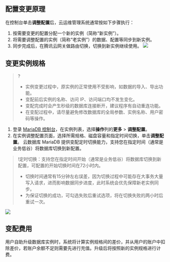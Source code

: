 
## 配置变更原理
在控制台单击**调整配置**后，云运维管理系统通常按如下步骤执行：
1. 按需要变更的配置分配一个新的实例（简称“新实例”）。
2. 将需要调整配置的实例（简称“老实例”）的数据、配置等同步到新实例。
3. 同步完成后，在腾讯云网关做路由切换，切换到新实例继续使用。
![](https://mc.qcloudimg.com/static/img/b746129256a7115a5fd108cbf0baefcd/%7B9EA720D4-E227-4DCB-9E1C-A13B8110CBA5%7D.png)

## 变更实例规格
>?
>- 实例变更过程中，原实例的正常使用不受影响，如数据的导入、导出功能。
>- 变配前后实例的名称、访问 IP、访问端口均不发生变化。
>- 变配完成时会产生秒级的数据库连接断开，建议程序有自动重连功能。
>- 在变配过程中，请尽量避免修改数据库的全局参数、实例名称、用户密码等操作。
>
1. 登录 [MariaDB 控制台](https://console.cloud.tencent.com/mariadb)，在实例列表，选择**操作**列的**更多** > **调整配置**。
2. 在实例调整配置页面，选择所需规格、磁盘容量和指定时间切换，单击**调整配置**。
云数据库 MariaDB 提供变配定时切换能力，支持您在指定时间（通常是业务低谷）将数据库切换到新配置。
>!定时切换：支持您在指定时间开始（通常是业务低谷）将数据库切换到新配置，可配置的开始切换时间在72小时内。
>- 切换时间通常有15分钟左右误差，因为切换过程中可能存在大事务大量写入请求，进而影响数据同步进度，此时系统会优先保障新老实例同步。
>- 为保证切换的成功，可勾选失败后重试选项，将在切换失败的两小时后重试一次。
>
![](https://qcloudimg.tencent-cloud.cn/raw/cc39e18776f2348cef4663e03ac059a4.png)

## 变配费用
用户自助升级数据库实例时，系统将计算实例规格间的差价，并从用户的账户中扣除差价，若账户余额不足则需要先进行充值。升级后将按照新的实例规格进行计费。

